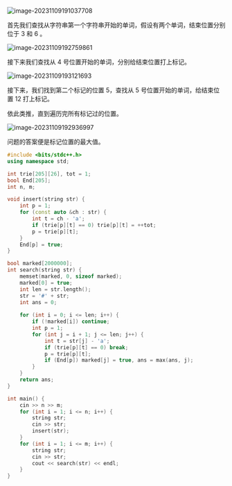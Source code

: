 ![image-20231109191037708](C:\Users\Lee\OneDrive\笔记\算法学习\题解\assets\image-20231109191037708.png)

首先我们查找从字符串第一个字符串开始的单词，假设有两个单词，结束位置分别位于 $3$ 和 $6$ 。

![image-20231109192759861](C:\Users\Lee\OneDrive\笔记\算法学习\题解\assets\image-20231109192759861.png)

接下来我们查找从 $4$ 号位置开始的单词，分别给结束位置打上标记。

![image-20231109193121693](C:\Users\Lee\OneDrive\笔记\算法学习\题解\assets\image-20231109193121693.png)

接下来，我们找到第二个标记的位置 $5$，查找从 $5$ 号位置开始的单词，给结束位置 $12$ 打上标记。

依此类推，直到遍历完所有标记过的位置。

![image-20231109192936997](C:\Users\Lee\OneDrive\笔记\算法学习\题解\assets\image-20231109192936997.png)

问题的答案便是标记位置的最大值。

```c++
#include <bits/stdc++.h>
using namespace std;

int trie[205][26], tot = 1;
bool End[205];
int n, m;

void insert(string str) {
    int p = 1;
    for (const auto &ch : str) {
        int t = ch - 'a';
        if (trie[p][t] == 0) trie[p][t] = ++tot;
        p = trie[p][t];
    }
    End[p] = true;
}

bool marked[2000000];
int search(string str) {
    memset(marked, 0, sizeof marked);
    marked[0] = true;
    int len = str.length();
    str = '#' + str;
    int ans = 0;
   
    for (int i = 0; i <= len; i++) {
        if (!marked[i]) continue;
        int p = 1;
        for (int j = i + 1; j <= len; j++) {
            int t = str[j] - 'a';
            if (trie[p][t] == 0) break;
            p = trie[p][t];
            if (End[p]) marked[j] = true, ans = max(ans, j);
        }
    }
    return ans;
}

int main() {
    cin >> n >> m;
    for (int i = 1; i <= n; i++) {
        string str;
        cin >> str;
        insert(str);
    }
    for (int i = 1; i <= m; i++) {
        string str;
        cin >> str;
        cout << search(str) << endl;
    }
}
```

